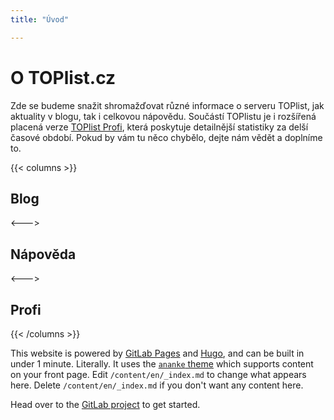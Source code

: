 ```yaml
---
title: "Úvod"

---
```


# O TOPlist.cz

Zde se budeme snažit shromažďovat různé informace o serveru TOPlist, jak aktuality v blogu, tak i celkovou nápovědu. Součástí TOPlistu je i rozšířená placená verze [TOPlist Profi](https://profi.toplist.cz), která poskytuje detailnější statistiky za delší časové období. Pokud by vám tu něco chybělo, dejte nám vědět a doplníme to.

{{< columns >}}
## Blog

<--->

## Nápověda

<--->

## Profi

{{< /columns >}}

This website is powered by [GitLab Pages](https://about.gitlab.com/features/pages/)
and [Hugo](https://gohugo.io), and can be built in under 1 minute.
Literally. It uses the [`ananke` theme](https://github.com/theNewDynamic/gohugo-theme-ananke)
which supports content on your front page.
Edit `/content/en/_index.md` to change what appears here. Delete `/content/en/_index.md`
if you don't want any content here.

Head over to the [GitLab project](https://gitlab.com/pages/hugo) to get started.
